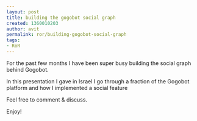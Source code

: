 ```yaml
---
layout: post
title: building the gogobot social graph
created: 1360010203
author: avit
permalink: ror/building-gogobot-social-graph
tags:
- RoR
---
```

<p>For the past few months I have been super busy building the social graph behind Gogobot.</p>

<p>In this presentation I gave in Israel I go through a fraction of the Gogobot platform and how I implemented a social feature</p>




<p>Feel free to comment & discuss.</p>

<p>Enjoy!</p>
